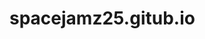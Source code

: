 # spacejamz25.gitub.io
<!DOCTYPE html>
<html lang="en">
<head>
    <meta charset="UTF-8">
    <meta name="viewport" content="width=device-width, initial-scale=1.0">
    <title>Southwestern Advantage: The Game</title>
    <link rel="stylesheet" href="styles.css">
</head>
<body>
    <div class="container">
        <div id="game-screen">
            <!-- This will contain the game screens -->
        </div>
    </div>
    <script src="game.js"></script>
</body>
</html>
